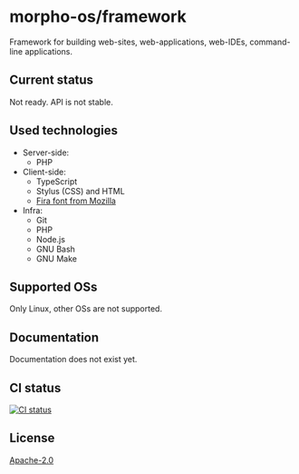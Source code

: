 # morpho-os/framework

Framework for building web-sites, web-applications, web-IDEs, command-line applications.

## Current status

Not ready. API is not stable.

## Used technologies

* Server-side:
    * PHP
* Client-side:
    * TypeScript
    * Stylus (CSS) and HTML
    * [Fira font from Mozilla](https://github.com/mozilla/Fira/blob/master/LICENSE)
* Infra:
    * Git
    * PHP
    * Node.js
    * GNU Bash
    * GNU Make

## Supported OSs

Only Linux, other OSs are not supported.

## Documentation

Documentation does not exist yet.

## CI status

[![CI status](https://github.com/morpho-os/framework/workflows/CI/badge.svg)](https://github.com/morpho-os/framework/actions?query=workflow%3ACI)

## License

[Apache-2.0](LICENSE)
